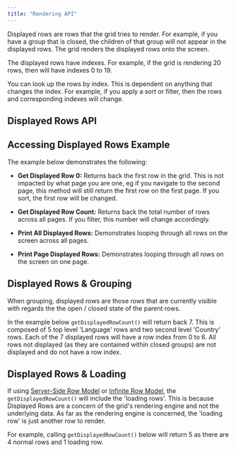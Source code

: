 ```yaml
---
title: "Rendering API"
---
```


Displayed rows are rows that the grid tries to render. For example, if you have a group that is closed, the children of that group will not appear in the displayed rows. The grid renders the displayed rows onto the screen.

The displayed rows have indexes. For example, if the grid is rendering 20 rows, then will have indexes 0 to 19.

You can look up the rows by index. This is dependent on anything that changes the index. For example, if you apply a sort or filter, then the rows and corresponding indexes will change.

## Displayed Rows API

<api-documentation source='grid-api/api.json' section="displayedRows"></api-documentation>

## Accessing Displayed Rows Example

The example below demonstrates the following:

- **Get Displayed Row 0:** Returns back the first row in the grid. This is not impacted by what page you are one, eg if you navigate to the second page, this method will still return the first row on the first page. If you sort, the first row will be changed.

- **Get Displayed Row Count:** Returns back the total number of rows across all pages. If you filter, this number will change accordingly.

- **Print All Displayed Rows:** Demonstrates looping through all rows on the screen across all pages.

- **Print Page Displayed Rows:** Demonstrates looping through all rows on the screen on one page.

<grid-example title='Get Displayed Row' name='get-displayed-row' type='generated'></grid-example>

## Displayed Rows & Grouping

When grouping, displayed rows are those rows that are currently visible with regards the the open / closed state of the parent rows.

In the example below `getDisplayedRowCount()` will return back 7. This is composed of 5 top level 'Language' rows and two second level 'Country' rows. Each of the 7 displayed rows will have a row index from 0 to 6. All rows not displayed (as they are contained within closed groups) are not displayed and do not have a row index.

<image-caption src="rendering-api/resources/rowGroups.png" alt="Row Groups" width="40rem" centered="true"></image-caption>

## Displayed Rows & Loading

If using [Server-Side Row Model](/server-side-model/) or [Infinite Row Model](/infinite-scrolling/), the `getDisplayedRowCount()` will include the 'loading rows'. This is because Displayed Rows are a concern of the grid's rendering engine and not the underlying data. As far as the rendering engine is concerned, the 'loading row' is just another row to render.

For example, calling `getDisplayedRowCount()` below will return 5 as there are 4 normal rows and 1 loading row.

<image-caption src="rendering-api/resources/serverSideLoading.png" alt="Server Side Loading" width="38rem" centered="true"></image-caption>
